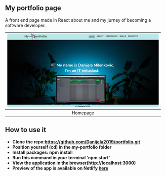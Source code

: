 ## My portfolio page

A front end page made in React about me and my jurney of becoming a software developer. 

| ![Homepage](readme.png)|
|:---:|
| Homepage|

## How to use it 
- **Clone the repo:https://github.com/Danijela2019/portfolio.git**
- **Position yourself (cd) in the my-portfolio folder**
- **Install packages: npm install**
- **Run this command in your terminal 'npm start'**
- **View the application in the browser(http://localhost:3000)**
- **Preview of the app is available on Netlify [here](https://myporfolio2020.netlify.app/)**

